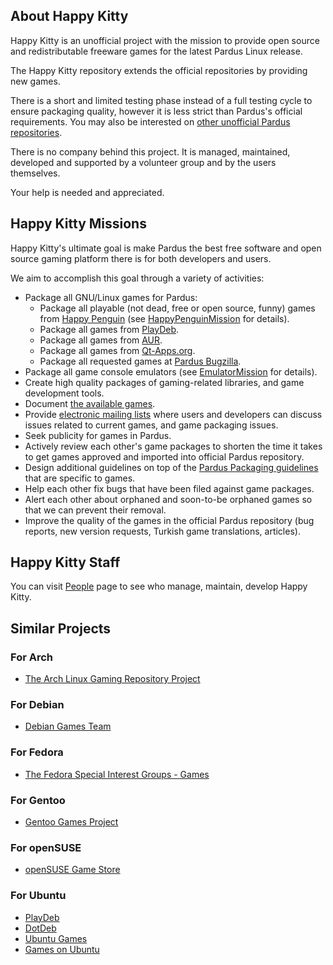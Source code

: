 ## About Happy Kitty ##

Happy Kitty is an unofficial project with the mission to provide open source and redistributable freeware games for the latest Pardus Linux release.

The Happy Kitty repository extends the official repositories by providing new games.

There is a short and limited testing phase instead of a full testing cycle to ensure packaging quality, however it is less strict than Pardus's official requirements. You may also be interested on [other unofficial Pardus repositories](PackageRepositories#Pardus.md).

There is no company behind this project. It is managed, maintained, developed and supported by a volunteer group and by the users themselves.

Your help is needed and appreciated.


## Happy Kitty Missions ##

Happy Kitty's ultimate goal is make Pardus the best free software and open source gaming platform there is for both developers and users.

We aim to accomplish this goal through a variety of activities:

  * Package all GNU/Linux games for Pardus:
    * Package all playable (not dead, free or open source, funny) games from [Happy Penguin](http://www.happypenguin.org/) (see [HappyPenguinMission](HappyPenguinMission.md) for details).
    * Package all games from [PlayDeb](http://www.playdeb.net/).
    * Package all games from [AUR](http://aur.archlinux.org/packages.php?O=0&K=game&do_Search=Git&PP=25&SB=v&SO=d).
    * Package all games from [Qt-Apps.org](http://qt-apps.org/index.php?xcontentmode=4250x4251x4252x4253x4254).
    * Package all requested games at [Pardus Bugzilla](http://tinyurl.com/3gh8bjc).
  * Package all game console emulators (see [EmulatorMission](EmulatorMission.md) for details).
  * Create high quality packages of gaming-related libraries, and game development tools.
  * Document [the available games](http://code.google.com/p/happy-kitty/wiki/PackageList).
  * Provide [electronic mailing lists](http://code.google.com/p/happy-kitty/wiki/InternetSites#Discussion_Groups) where users and developers can discuss issues related to current games, and game packaging issues.
  * Seek publicity for games in Pardus.
  * Actively review each other's game packages to shorten the time it takes to get games approved and imported into official Pardus repository.
  * Design additional guidelines on top of the [Pardus Packaging guidelines](http://developer.pardus.org.tr/guides/packaging/index.html) that are specific to games.
  * Help each other fix bugs that have been filed against game packages.
  * Alert each other about orphaned and soon-to-be orphaned games so that we can prevent their removal.
  * Improve the quality of the games in the official Pardus repository (bug reports, new version requests, Turkish game translations, articles).


## Happy Kitty Staff ##
You can visit [People](http://code.google.com/p/happy-kitty/people/list) page to see who manage, maintain, develop Happy Kitty.


## Similar Projects ##
### For Arch ###
  * [The Arch Linux Gaming Repository Project](https://github.com/Arch-Games)

### For Debian ###
  * [Debian Games Team](http://wiki.debian.org/Games/)

### For Fedora ###
  * [The Fedora Special Interest Groups - Games](https://fedoraproject.org/wiki/SIGs/Games)

### For Gentoo ###
  * [Gentoo Games Project](http://www.gentoo.org/proj/en/desktop/games/)

### For openSUSE ###
  * [openSUSE Game Store](http://gamestore.gk2.sk/)

### For Ubuntu ###
  * [PlayDeb](http://www.playdeb.net/)
  * [DotDeb](http://www.dotdeb.com/)
  * [Ubuntu Games](http://ubuntugames.org/)
  * [Games on Ubuntu](https://help.ubuntu.com/community/Games)